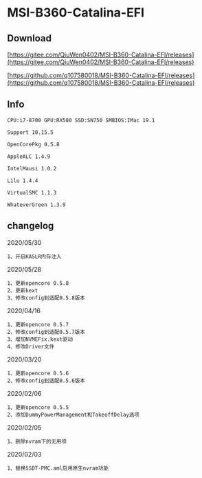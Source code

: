 # MSI-B360-Catalina-EFI

## Download

[https://gitee.com/QiuWen0402/MSI-B360-Catalina-EFI/releases](https://gitee.com/QiuWen0402/MSI-B360-Catalina-EFI/releases)

[https://github.com/q107580018/MSI-B360-Catalina-EFI/releases](https://github.com/q107580018/MSI-B360-Catalina-EFI/releases)


## Info

```
CPU:i7-8700 GPU:RX580 SSD:SN750 SMBIOS:IMac 19.1

Support 10.15.5

OpenCorePkg 0.5.8

AppleALC 1.4.9

IntelMausi 1.0.2

Lilu 1.4.4

VirtualSMC 1.1.3

WhateverGreen 1.3.9
```

## changelog
2020/05/30

```
1、开启KASLR内存注入
```





2020/05/28

```
1、更新opencore 0.5.8
2、更新kext
3、修改config到适配0.5.8版本
```

2020/04/16

```
1、更新opencore 0.5.7
2、修改config到适配0.5.7版本
3、增加NVMEFix.kext驱动
4、修改Driver文件
```

2020/03/20

```
1、更新opencore 0.5.6
2、修改config到适配0.5.6版本
```


2020/02/06

```
1、更新opencore 0.5.5
2、添加DummyPowerManagement和TakeoffDelay选项
```


2020/02/05

```
1、删除nvram下的无用项
```


2020/02/03

``` 
1、替换SSDT-PMC.aml启用原生nvram功能
```

